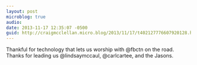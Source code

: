 ```yaml
---
layout: post
microblog: true
audio: 
date: 2013-11-17 12:35:07 -0500
guid: http://craigmcclellan.micro.blog/2013/11/17/t402127776607920128.html
---
```

Thankful for technology that lets us worship with @fbctn on the road. Thanks for leading us @lindsaymccaul, @carlcartee, and the Jasons.
